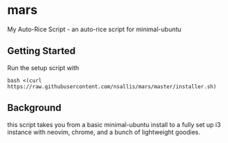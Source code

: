 # mars
My Auto-Rice Script - an auto-rice script for minimal-ubuntu

## Getting Started
Run the setup script with
```
bash <(curl https://raw.githubusercontent.com/nsallis/mars/master/installer.sh)
```

## Background
this script takes you from a basic minimal-ubuntu install to a fully set up i3 instance with neovim, chrome, and a bunch of
lightweight goodies.
